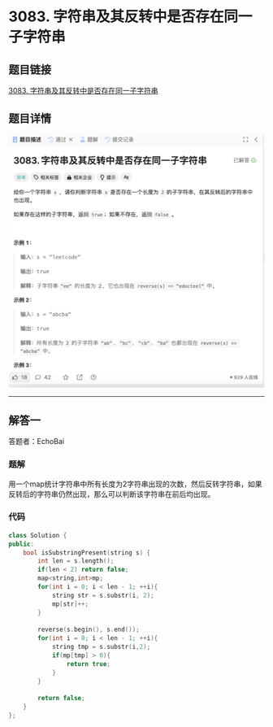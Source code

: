 # 3083. 字符串及其反转中是否存在同一子字符串
## 题目链接  
[3083. 字符串及其反转中是否存在同一子字符串](https://leetcode.cn/problems/existence-of-a-substring-in-a-string-and-its-reverse/description/?envType=daily-question&envId=2024-12-26)
## 题目详情
![题目图片](Img/3083.png)

***
## 解答一
答题者：EchoBai

### 题解
用一个map统计字符串中所有长度为2字符串出现的次数，然后反转字符串，如果反转后的字符串仍然出现，那么可以判断该字符串在前后均出现。

### 代码
``` cpp
class Solution {
public:
    bool isSubstringPresent(string s) {
        int len = s.length();
        if(len < 2) return false;
        map<string,int>mp;
        for(int i = 0; i < len - 1; ++i){
            string str = s.substr(i, 2);
            mp[str]++;
        }

        reverse(s.begin(), s.end());
        for(int i = 0; i < len - 1; ++i){
            string tmp = s.substr(i,2);
            if(mp[tmp] > 0){
                return true;
            }
        }

        return false;
    }
};
```
